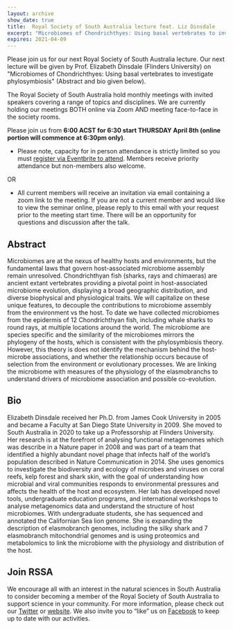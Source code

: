 ```yaml
---
layout: archive
show_date: true
title:  Royal Society of South Australia lecture feat. Liz Dinsdale
excerpt: "Microbiomes of Chondrichthyes: Using basal vertebrates to investigate phylosymbiosis"
expires: 2021-04-09
---
```


Please join us for our next Royal Society of South Australia lecture. Our next lecture will be given by Prof. 
Elizabeth Dinsdale (Flinders University) on "Microbiomes of Chondrichthyes: Using basal vertebrates to investigate 
phylosymbiosis" (Abstract and bio given below).

The Royal Society of South Australia hold monthly meetings with invited speakers covering a range of topics and 
disciplines. We are currently holding our meetings BOTH online via Zoom AND meeting face-to-face in the society rooms.

Please join us from __6:00 ACST for 6:30 start THURSDAY April 8th (online portion will commence at 6:30pm only)__. 

 - Please note, capacity for in person attendance is strictly limited so you must 
[register via Eventbrite to attend](https://www.eventbrite.com.au/e/148133016841 ). Members receive priority attendance 
but non-members also welcome.
   
OR

 - All current members will receive an invitation via email containing a zoom link to the meeting. If you are not a 
current member and would like to view the seminar online, please reply to this email with your request prior to the 
meeting start time. There will be an opportunity for questions and discussion after the talk.

## Abstract 

Microbiomes are at the nexus of healthy hosts and environments, but the fundamental laws that govern 
host-associated microbiome assembly remain unresolved. Chondrichthyan fish (sharks, rays and chimaeras) are ancient 
extant vertebrates providing a pivotal point in host-associated microbiome evolution, displaying a broad geographic 
distribution, and diverse biophysical and physiological traits. We will capitalize on these unique features, to decouple 
the contributions to microbiome assembly from the environment vs the host. To date we have collected microbiomes from 
the epidermis of 12 Chondrichthyan fish, including whale sharks to round rays, at multiple locations around the world. 
The microbiome are species specific and the similarity of the microbiomes mirrors the phylogeny of the hosts, which is 
consistent with the phylosymbiosis theory. However, this theory is does not identify the mechanism behind the host-
microbe associations, and whether the relationship occurs because of selection from the environment or evolutionary 
processes. We are linking the microbiome with measures of the physiology of the elasmobranchs to understand drivers of 
microbiome association and possible co-evolution.

## Bio

Elizabeth Dinsdale received her Ph.D. from James Cook University in 2005 and became a Faculty at San Diego State 
University in 2009. She moved to South Australia in 2020 to take up a Professorship at Flinders University. Her research 
is at the forefront of analysing functional metagenomes which was describe in a Nature paper in 2008 and was part of a 
team that identified a highly abundant novel phage that infects half of the world’s population described in Nature 
Communication in 2014. She uses genomics to investigate the biodiversity and ecology of microbes and viruses on coral 
reefs, kelp forest and shark skin, with the goal of understanding how microbial and viral communities responds to 
environmental pressures and affects the health of the host and ecosystem. Her lab has developed novel tools, 
undergraduate education programs, and international workshops to analyse metagenomics data and understand the structure 
of host microbiomes. With undergraduate students, she has sequenced and annotated the Californian Sea lion genome. She 
is expanding the description of elasmobranch genomes, including the silky shark and 7 elasmobranch mitochondrial genomes 
and is using proteomics and metabolomics to link the microbiome with the physiology and distribution of the host.

## Join RSSA

We encourage all with an interest in the natural sciences in South Australia to consider becoming a member of the Royal 
Society of South Australia to support science in your community. For more information, please check out our 
[Twitter](https://twitter.com/RoySocSA) or [website](http://www.rssa.org.au/). We also invite you to 
“like” us on [Facebook](https://www.facebook.com/roysocsa/) to keep up to date with our activities.
